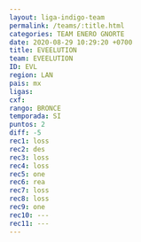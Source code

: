 ```yaml
---
layout: liga-indigo-team
permalink: /teams/:title.html
categories: TEAM ENERO GNORTE
date: 2020-08-29 10:29:20 +0700
title: EVEELUTION
team: EVEELUTION
ID: EVL
region: LAN
pais: mx
ligas: 
cxf: 
rango: BRONCE
temporada: SI
puntos: 2
diff: -5
rec1: loss
rec2: des
rec3: loss
rec4: loss
rec5: one
rec6: rea
rec7: loss
rec8: loss
rec9: one
rec10: ---
rec11: ---
---
```

